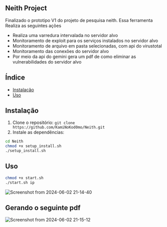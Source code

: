 ## Neith Project

Finalizado o prototipo V1 do projeto de pesquisa neith.
Essa ferramenta Realiza as seguintes ações

- Realiza uma varredura intervalada no servidor alvo
- Monitoramento de exploit para os serviços instalados no servidor alvo
- Monitoramento de arquivo em pasta selecionadas, com api do virustotal
- Monitoramento das conexões do servidor alvo
- Por meio da api do gemini gera um pdf de como eliminar as vulnerabilidades do servidor alvo

## Índice

- [Instalação](#instalação)
- [Uso](#uso)

## Instalação
1. Clone o repositório: `git clone https://github.com/KamiNoKod0mo/Neith.git`
2. Instale as dependências:
```bash
cd Neith
chmod +x setup_install.sh
./setup_install.sh
```
## Uso
```bash
chmod +x start.sh
./start.sh ip
```
![Screenshot from 2024-06-02 21-14-40](https://github.com/KamiNoKod0mo/Seith/assets/149252909/481d9ad3-3cdb-42da-b2eb-940c395f7ddc)

## Gerando o seguinte pdf

![Screenshot from 2024-06-02 21-15-12](https://github.com/KamiNoKod0mo/Seith/assets/149252909/8ccd3424-6ae4-41b6-99ab-f22910fecea0)








